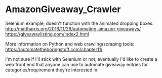# AmazonGiveaway_Crawler

Selenium example, doesn't function with the animated dropping boxes: 
http://mattharris.org/2016/11/28/automating-amazon-giveaways/
https://giveawaylisting.com/index2.html

More information on Python and web crawling/scraping tools:
https://automatetheboringstuff.com/chapter11/

I'm not sure if I'll stick with Selenium or not, eventually I'd like to create a web front end that anyone can use to automate giveaway entries for categories/requirement they're interested in.
